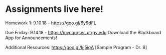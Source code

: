 # Assignments live here!

Homework 1: 9.10.18 - https://goo.gl/6y9dFL
 
 Due Friday: 9.14.18 - https://mycourses.utrgv.edu Download the Blackboard App for Announcements!

Additional Resources: https://goo.gl/kj5iqA [Sample Program - Dr. B]

